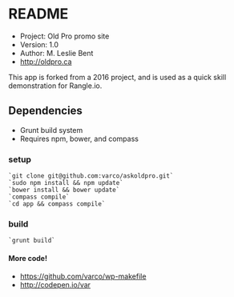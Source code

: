 # README #

 * Project: Old Pro promo site
 * Version: 1.0
 * Author: M. Leslie Bent
 * http://oldpro.ca

This app is forked from a 2016 project, and is used as a quick skill demonstration for Rangle.io.

## Dependencies ##

 * Grunt build system
 * Requires npm, bower, and compass

### setup ###

    `git clone git@github.com:varco/askoldpro.git`
    `sudo npm install && npm update`
    `bower install && bower update`
    `compass compile`
    `cd app && compass compile`

### build ###
    `grunt build`

#### More code! ###

* https://github.com/varco/wp-makefile
* http://codepen.io/var
